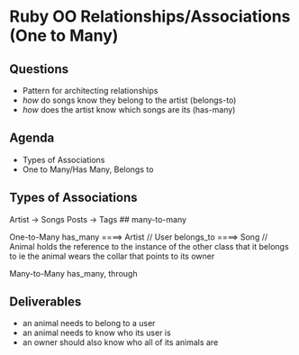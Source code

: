 # Ruby OO Relationships/Associations (One to Many)

## Questions
- Pattern for architecting relationships 
- *how* do songs know they belong to the artist (belongs-to)
- *how* does the artist know which songs are its (has-many)

## Agenda
- Types of Associations 
- One to Many/Has Many, Belongs to


## Types of Associations
Artist -> Songs
Posts -> Tags  ## many-to-many 

One-to-Many
     has_many  ====> Artist // User
     belongs_to ====> Song  // Animal
        holds the reference to the instance of the other class that it belongs to
        ie the animal wears the collar that points to its owner

Many-to-Many
    has_many, through


## Deliverables 
- an animal needs to belong to a user
- an animal needs to know who its user is 
- an owner should also know who all of its animals are